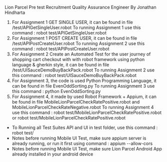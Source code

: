 Lion Parcel Pre test Recruitment Quality Assurance Engineer
By Jonathan Hindharta

1. For Assignment 1 GET SINGLE USER, it can be found in file /test/APIGetSingleUser.robot
To running Assignment 1 use this command : robot test/APIGetSingleUser.robot
2. For Assignment 1 POST CREATE USER, it can be found in file /test/APIPostCreateUser.robot
To running Assignment 2 use this command : robot test/APIPostCreateUser.robot
3. For Assignment 2 Create an Automated Test for the user journey of shopping cart checkout
with with robot framework using python language & gherkin style, it can be found in file /test/UISauceDemoBuyBackPack.robot
To running Assignment 2 use this command : robot test/UISauceDemoBuyBackPack.robot
4. For Assignment 3, the code is used Python Programming Language, it can be found in file EvenOddSorting.py
To running Assignment 3 use this command : python EvenOddSorting.py
5. For Assignment 4, it made by used Robot Framework + Appium, it can be found in file MobileLionParcelCheckRatePositive.robot and MobileLionParcelCheckRateNegative.robot
To running Assignment 4 use this command : robot test/MobileLionParcelCheckRatePositive.robot or robot test/MobileLionParcelCheckRatePositive.robot

- To Running all Test Suites API and UI in test folder, use this command : robot test/
- Notes before running Mobile UI Test, make sure appium server is already running, or run it first using command : appium --allow-cors
- Notes before running Mobile UI Test, make sure Lion Parcel Android App already installed in your android device
